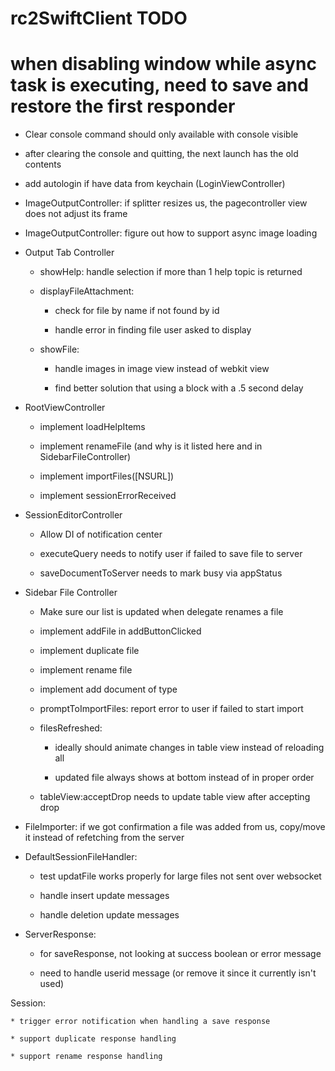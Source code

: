 # rc2SwiftClient TODO

# when disabling window while async task is executing, need to save and restore the first responder

* Clear console command should only available with console visible

* after clearing the console and quitting, the next launch has the old contents

* add autologin if have data from keychain (LoginViewController)

* ImageOutputController: if splitter resizes us, the pagecontroller view does not adjust its frame

* ImageOutputController: figure out how to support async image loading

* Output Tab Controller

	* showHelp: handle selection if more than 1 help topic is returned
	
	* displayFileAttachment: 
		
		* check for file by name if not found by id
		
		* handle error in finding file user asked to display
	
	* showFile:
	
		* handle images in image view instead of webkit view
		
		* find better solution that using a block with a .5 second delay

* RootViewController

	* implement loadHelpItems
	
	* implement renameFile (and why is it listed here and in SidebarFileController)
	
	* implement importFiles([NSURL])
	
	* implement sessionErrorReceived

* SessionEditorController

	* Allow DI of notification center
	
	* executeQuery needs to notify  user if failed to save file to server
	
	* saveDocumentToServer needs to mark busy via appStatus
	
* Sidebar File Controller

	* Make sure our list is updated when delegate renames a file
	
	* implement addFile in addButtonClicked
	
	* implement duplicate file
	
	* implement rename file
	
	* implement add document of type
	
	* promptToImportFiles: report error to user if failed to start import
	
	* filesRefreshed:
	
		* ideally should animate changes in table view instead of reloading all
		
		* updated file always shows at bottom instead of in proper order
		
	* tableView:acceptDrop needs to update table view after accepting drop
	
* FileImporter: if we got confirmation a file was added from us, copy/move it instead of refetching from the server

* DefaultSessionFileHandler:

	* test updatFile works properly for large files not sent over websocket
	
	* handle insert update messages
	
	* handle deletion update messages

* ServerResponse:

	* for saveResponse, not looking at success boolean or error message
	
	* need to handle userid message (or remove it since it currently isn't used)	

Session:

	* trigger error notification when handling a save response
	
	* support duplicate response handling
	
	* support rename response handling
	
